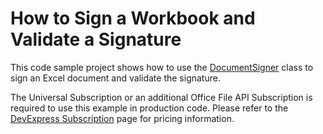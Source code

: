# How to Sign a Workbook and Validate a Signature

This code sample project shows how to use the [DocumentSigner](https://docs.devexpress.com/OfficeFileAPI/DevExpress.Office.DigitalSignatures.DocumentSigner?p=netframework) class to sign an Excel document and validate the signature.

The Universal Subscription or an additional Office File API Subscription is required to use this example in production code. Please refer to the [DevExpress Subscription](https://www.devexpress.com/buy/net/) page for pricing information.